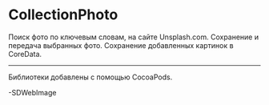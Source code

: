 # CollectionPhoto

Поиск фото по ключевым словам, на сайте Unsplash.com. 
Сохранение и передача выбранных фото.
Сохранение добавленных картинок в CoreData.

---
Библиотеки добавлены с помощью CocoaPods.

-SDWebImage
